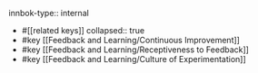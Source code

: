 innbok-type:: internal
- #[[related keys]]
collapsed:: true
- #key [[Feedback and Learning/Continuous Improvement]]
- #key [[Feedback and Learning/Receptiveness to Feedback]]
- #key [[Feedback and Learning/Culture of Experimentation]]














